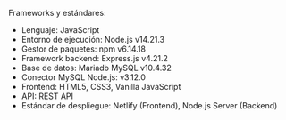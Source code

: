 Frameworks y estándares:
- Lenguaje: JavaScript
- Entorno de ejecución: Node.js v14.21.3
- Gestor de paquetes: npm v6.14.18
- Framework backend: Express.js v4.21.2
- Base de datos: Mariadb MySQL v10.4.32
- Conector MySQL Node.js: v3.12.0
- Frontend: HTML5, CSS3, Vanilla JavaScript
- API: REST API
- Estándar de despliegue: Netlify (Frontend), Node.js Server (Backend)
